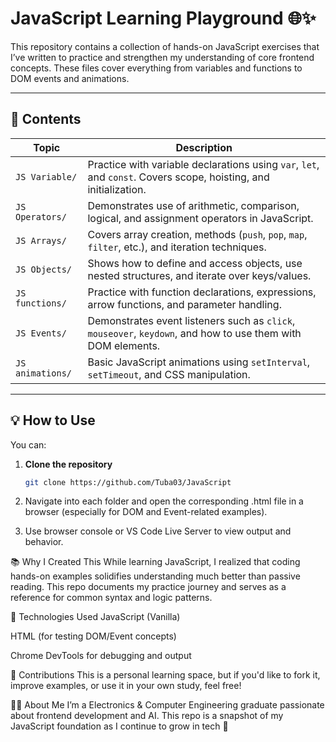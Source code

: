 # JavaScript Learning Playground 🌐✨

This repository contains a collection of hands-on JavaScript exercises that I’ve written to practice and strengthen my understanding of core frontend concepts. These files cover everything from variables and functions to DOM events and animations.

---

## 📁 Contents

| Topic             | Description |
|------------------|-------------|
| `JS Variable/`    | Practice with variable declarations using `var`, `let`, and `const`. Covers scope, hoisting, and initialization. |
| `JS Operators/`   | Demonstrates use of arithmetic, comparison, logical, and assignment operators in JavaScript. |
| `JS Arrays/`      | Covers array creation, methods (`push`, `pop`, `map`, `filter`, etc.), and iteration techniques. |
| `JS Objects/`     | Shows how to define and access objects, use nested structures, and iterate over keys/values. |
| `JS functions/`   | Practice with function declarations, expressions, arrow functions, and parameter handling. |
| `JS Events/`      | Demonstrates event listeners such as `click`, `mouseover`, `keydown`, and how to use them with DOM elements. |
| `JS animations/`  | Basic JavaScript animations using `setInterval`, `setTimeout`, and CSS manipulation. |

---

## 💡 How to Use

You can:
1. **Clone the repository**  
   ```bash
   git clone https://github.com/Tuba03/JavaScript
2. Navigate into each folder and open the corresponding .html file in a browser (especially for DOM and Event-related examples).

3. Use browser console or VS Code Live Server to view output and behavior.

📚 Why I Created This
While learning JavaScript, I realized that coding hands-on examples solidifies understanding much better than passive reading. This repo documents my practice journey and serves as a reference for common syntax and logic patterns.

🔧 Technologies Used
JavaScript (Vanilla)

HTML (for testing DOM/Event concepts)

Chrome DevTools for debugging and output

🤝 Contributions
This is a personal learning space, but if you'd like to fork it, improve examples, or use it in your own study, feel free!

🙋‍♀️ About Me
I’m a Electronics & Computer Engineering graduate passionate about frontend development and AI.
This repo is a snapshot of my JavaScript foundation as I continue to grow in tech 🚀
